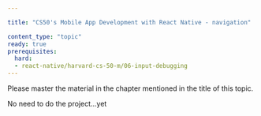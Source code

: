 ```yaml
---

title: "CS50's Mobile App Development with React Native - navigation"

content_type: "topic"
ready: true
prerequisites:
  hard:
  - react-native/harvard-cs-50-m/06-input-debugging
---
```


Please master the material in the chapter mentioned in the title of this topic.

No need to do the project...yet